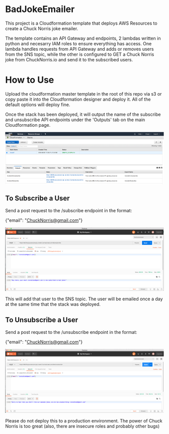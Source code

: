 # BadJokeEmailer
This project is a Cloudformation template that deploys AWS Resources to create a Chuck Norris joke emailer.

The template contains an API Gateway and endpoints, 2 lambdas written in python and necesarry IAM roles to ensure everything has access.
One lambda handles requests from API Gateway and adds or removes users from the SNS topic, while the other is configured to GET a Chuck Norris joke from ChuckNorris.io and send it to the subscribed users.

# How to Use

Upload the cloudformation master template in the root of this repo via s3 or copy paste it into the Cloudformation designer and deploy it. All of the default options will deploy fine.

Once the stack has been deployed, it will output the name of the subscribe and unsubscribe API endpoints under the 'Outputs' tab on the main Cloudformation page. 

![API Invocation URLs outputted for easy access](assets/APIurls.png)

## To Subscribe a User

Send a post request to the /subscribe endpoint in the format:

{"email": "ChuckNorris@gmail.com"}

![Subscribing a user with Postman](assets/post_sub.png)

This will add that user to the SNS topic. The user will be emailed once a day at the same time that the stack was deployed. 


## To Unsubscribe a User

Send a post request to the /unsubscribe endpoint in the format:

{"email": "ChuckNorris@gmail.com"}

![Unsubscribing a user with Postman](assets/post_unsub.png)

Please do not deploy this to a production environment. The power of Chuck Norris is too great  (also, there are insecure roles and probably other bugs)
